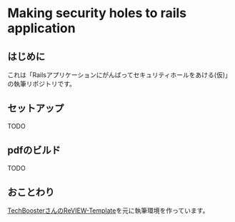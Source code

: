# Making security holes to rails application

## はじめに
これは「Railsアプリケーションにがんばってセキュリティホールをあける(仮)」の執筆リポジトリです。

## セットアップ

TODO

## pdfのビルド

TODO

## おことわり
 [TechBoosterさんのReVIEW-Template](https://github.com/TechBooster/ReVIEW-Template)を元に執筆環境を作っています。
